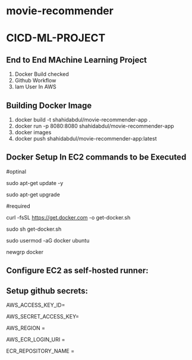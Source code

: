 # movie-recommender

# CICD-ML-PROJECT

## End to End MAchine Learning Project

1. Docker Build checked
2. Github Workflow
3. Iam User In AWS

## Building Docker Image

1. docker build -t shahidabdul/movie-recommender-app .
2. docker run -p 8080:8080 shahidabdul/movie-recommender-app
3. docker images
4. docker push shahidabdul/movie-recommender-app:latest

## Docker Setup In EC2 commands to be Executed

#optinal

sudo apt-get update -y

sudo apt-get upgrade

#required

curl -fsSL https://get.docker.com -o get-docker.sh

sudo sh get-docker.sh

sudo usermod -aG docker ubuntu

newgrp docker

## Configure EC2 as self-hosted runner:

## Setup github secrets:

AWS_ACCESS_KEY_ID=

AWS_SECRET_ACCESS_KEY=

AWS_REGION =

AWS_ECR_LOGIN_URI =

ECR_REPOSITORY_NAME =
